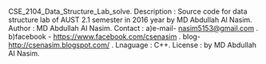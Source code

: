 CSE_2104_Data_Structure_Lab_solve.
Description : Source code for data structure lab of AUST 2.1 semester in 2016 year by MD Abdullah Al Nasim.
Author : MD Abdullah Al Nasim.
Contact : a)e-mail- nasim5153@gmail.com .
          b)facebook - https://www.facebook.com/csenasim .
          blog- http://csenasim.blogspot.com/ .
Lnaguage : C++.
License : by MD Abdullah Al Nasim.
